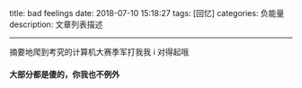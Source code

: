 title: bad feelings
date: 2018-07-10 15:18:27
tags: [回忆]
categories: 负能量
description: 文章列表描述

---

摘要地爬到考究的计算机大赛季军打我我 i 对得起哦

<!-- more -->

#### 大部分都是傻的，你我也不例外
